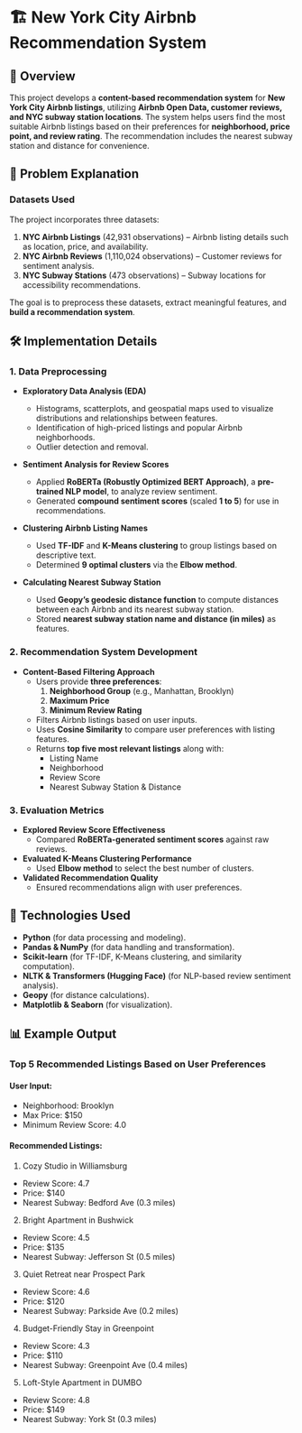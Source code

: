 # 🏗️ New York City Airbnb Recommendation System  

## 📜 Overview  
This project develops a **content-based recommendation system** for **New York City Airbnb listings**, utilizing **Airbnb Open Data, customer reviews, and NYC subway station locations**. The system helps users find the most suitable Airbnb listings based on their preferences for **neighborhood, price point, and review rating**. The recommendation includes the nearest subway station and distance for convenience.  

## 🎯 Problem Explanation  

### **Datasets Used**  
The project incorporates three datasets:  
1. **NYC Airbnb Listings** (42,931 observations) – Airbnb listing details such as location, price, and availability.  
2. **NYC Airbnb Reviews** (1,110,024 observations) – Customer reviews for sentiment analysis.  
3. **NYC Subway Stations** (473 observations) – Subway locations for accessibility recommendations.  

The goal is to preprocess these datasets, extract meaningful features, and **build a recommendation system**.  

## 🛠️ Implementation Details  

### **1. Data Preprocessing**  
- **Exploratory Data Analysis (EDA)**  
  - Histograms, scatterplots, and geospatial maps used to visualize distributions and relationships between features.  
  - Identification of high-priced listings and popular Airbnb neighborhoods.  
  - Outlier detection and removal.  

- **Sentiment Analysis for Review Scores**  
  - Applied **RoBERTa (Robustly Optimized BERT Approach)**, a **pre-trained NLP model**, to analyze review sentiment.  
  - Generated **compound sentiment scores** (scaled **1 to 5**) for use in recommendations.  

- **Clustering Airbnb Listing Names**  
  - Used **TF-IDF** and **K-Means clustering** to group listings based on descriptive text.  
  - Determined **9 optimal clusters** via the **Elbow method**.  

- **Calculating Nearest Subway Station**  
  - Used **Geopy’s geodesic distance function** to compute distances between each Airbnb and its nearest subway station.  
  - Stored **nearest subway station name and distance (in miles)** as features.  

### **2. Recommendation System Development**  
- **Content-Based Filtering Approach**  
  - Users provide **three preferences**:  
    1. **Neighborhood Group** (e.g., Manhattan, Brooklyn)  
    2. **Maximum Price**  
    3. **Minimum Review Rating**  
  - Filters Airbnb listings based on user inputs.  
  - Uses **Cosine Similarity** to compare user preferences with listing features.  
  - Returns **top five most relevant listings** along with:  
    - Listing Name  
    - Neighborhood  
    - Review Score  
    - Nearest Subway Station & Distance  

### **3. Evaluation Metrics**  
- **Explored Review Score Effectiveness**  
  - Compared **RoBERTa-generated sentiment scores** against raw reviews.  
- **Evaluated K-Means Clustering Performance**  
  - Used **Elbow method** to select the best number of clusters.  
- **Validated Recommendation Quality**  
  - Ensured recommendations align with user preferences.  

## 🚀 Technologies Used  
- **Python** (for data processing and modeling).  
- **Pandas & NumPy** (for data handling and transformation).  
- **Scikit-learn** (for TF-IDF, K-Means clustering, and similarity computation).  
- **NLTK & Transformers (Hugging Face)** (for NLP-based review sentiment analysis).  
- **Geopy** (for distance calculations).  
- **Matplotlib & Seaborn** (for visualization).  

## 📊 Example Output  

### **Top 5 Recommended Listings Based on User Preferences**
#### User Input:
- Neighborhood: Brooklyn
- Max Price: $150
- Minimum Review Score: 4.0

#### Recommended Listings:
1. Cozy Studio in Williamsburg
- Review Score: 4.7
- Price: $140
- Nearest Subway: Bedford Ave (0.3 miles)
2. Bright Apartment in Bushwick
- Review Score: 4.5
- Price: $135
- Nearest Subway: Jefferson St (0.5 miles)
3. Quiet Retreat near Prospect Park
- Review Score: 4.6
- Price: $120
- Nearest Subway: Parkside Ave (0.2 miles)
4. Budget-Friendly Stay in Greenpoint
- Review Score: 4.3
- Price: $110
- Nearest Subway: Greenpoint Ave (0.4 miles)
5. Loft-Style Apartment in DUMBO
- Review Score: 4.8
- Price: $149
- Nearest Subway: York St (0.3 miles)
